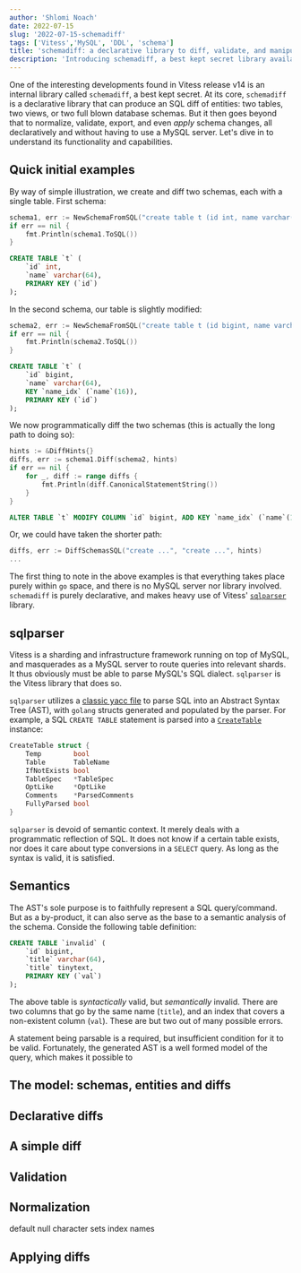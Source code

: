 ```yaml
---
author: 'Shlomi Noach'
date: 2022-07-15
slug: '2022-07-15-schemadiff'
tags: ['Vitess','MySQL', 'DDL', 'schema']
title: 'schemadiff: a declarative library to diff, validate, and manipulate schemas'
description: 'Introducing schemadiff, a best kept secret library available in Vitess v14'
---
```


One of the interesting developments found in Vitess release v14 is an internal library called `schemadiff`, a best kept secret. At its core, `schemadiff` is a declarative library that can produce an SQL diff of entities: two tables, two views, or two full blown database schemas. But it then goes beyond that to normalize, validate, export, and even _apply_ schema changes, all declaratively and without having to use a MySQL server. Let's dive in to understand its functionality and capabilities.

## Quick initial examples

By way of simple illustration, we create and diff two schemas, each with a single table. First schema:

```go
schema1, err := NewSchemaFromSQL("create table t (id int, name varchar(64), primary key(id))")
if err == nil {
	fmt.Println(schema1.ToSQL())
}
```
```sql
CREATE TABLE `t` (
	`id` int,
	`name` varchar(64),
	PRIMARY KEY (`id`)
);
```

In the second schema, our table is slightly modified:

```go
schema2, err := NewSchemaFromSQL("create table t (id bigint, name varchar(64), key name_idx(name(16)), primary key(id))")
if err == nil {
	fmt.Println(schema2.ToSQL())
}
```
```sql
CREATE TABLE `t` (
	`id` bigint,
	`name` varchar(64),
	KEY `name_idx` (`name`(16)),
	PRIMARY KEY (`id`)
);
```

We now programmatically diff the two schemas (this is actually the long path to doing so):

```go
hints := &DiffHints{}
diffs, err := schema1.Diff(schema2, hints)
if err == nil {
	for _, diff := range diffs {
		fmt.Println(diff.CanonicalStatementString())
	}
}
```
```sql
ALTER TABLE `t` MODIFY COLUMN `id` bigint, ADD KEY `name_idx` (`name`(16))
```

Or, we could have taken the shorter path:

```go
diffs, err := DiffSchemasSQL("create ...", "create ...", hints)
...
```

The first thing to note in the above examples is that everything takes place purely within `go` space, and there is no MySQL server nor library involved. `schemadiff` is purely declarative, and makes heavy use of Vitess' [`sqlparser`](https://github.com/vitessio/vitess/tree/main/go/vt/sqlparser) library.

## sqlparser

Vitess is a sharding and infrastructure framework running on top of MySQL, and masquerades as a MySQL server to route queries into relevant shards. It thus obviously must be able to parse MySQL's SQL dialect. `sqlparser` is the Vitess library that does so.

`sqlparser` utilizes a [classic yacc file](https://github.com/vitessio/vitess/blob/main/go/vt/sqlparser/sql.y) to parse SQL into an Abstract Syntax Tree (AST), with `golang` structs generated and populated by the parser. For example, a SQL `CREATE TABLE` statement is parsed into a [`CreateTable`](https://github.com/vitessio/vitess/blob/c85c24a65b1d3aa1cc4008714af10d1dccb28f98/go/vt/sqlparser/ast.go#L521-L529) instance:

```go
CreateTable struct {
	Temp        bool
	Table       TableName
	IfNotExists bool
	TableSpec   *TableSpec
	OptLike     *OptLike
	Comments    *ParsedComments
	FullyParsed bool
}
```

`sqlparser` is devoid of semantic context. It merely deals with a programmatic reflection of SQL. It does not know if a certain table exists, nor does it care about type conversions in a `SELECT` query. As long as the syntax is valid, it is satisfied.

## Semantics

The AST's sole purpose is to faithfully represent a SQL query/command. But as a by-product, it can also serve as the base to a semantic analysis of the schema. Conside the following table definition:

```sql
CREATE TABLE `invalid` (
	`id` bigint,
	`title` varchar(64),
	`title` tinytext,
	PRIMARY KEY (`val`)
);
```

The above table is _syntactically_ valid, but _semantically_ invalid. There are two columns that go by the same name (`title`), and an index that covers a non-existent column (`val`). These are but two out of many possible errors.

A statement being parsable is a required, but insufficient condition for it to be valid. Fortunately, the generated AST is a well formed model of the query, which makes it possible to 

## The model: schemas, entities and diffs

## Declarative diffs


## A simple diff

## Validation

## Normalization

default null
character sets
index names

## Applying diffs

